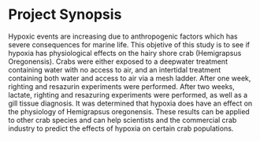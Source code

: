 # Project Synopsis

Hypoxic events are increasing due to anthropogenic factors which has severe consequences for marine life. This objetive of this study is to see if hypoxia has physiological effects on the hairy shore crab (Hemigrapsus Oregonensis). Crabs were either exposed to a deepwater treatment containing water with no access to air, and an intertidal treatment containing both water and access to air via a mesh ladder. After one week, righting and resazurin experiments were performed. After two weeks, lactate, righting and resazuring experiments were performed, as well as a gill tissue diagnosis. It was determined that hypoxia does have an effect on the physiology of Hemigrapsus oregonensis. These results can be applied to other crab species and can help scientists and the commercial crab industry to predict the effects of hypoxia on certain crab populations.
